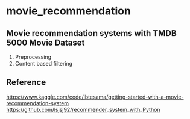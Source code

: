 # movie_recommendation

## Movie recommendation systems with TMDB 5000 Movie Dataset

1. Preprocessing
2. Content based filtering



## Reference  
https://www.kaggle.com/code/ibtesama/getting-started-with-a-movie-recommendation-system  
https://github.com/lsjsj92/recommender_system_with_Python
